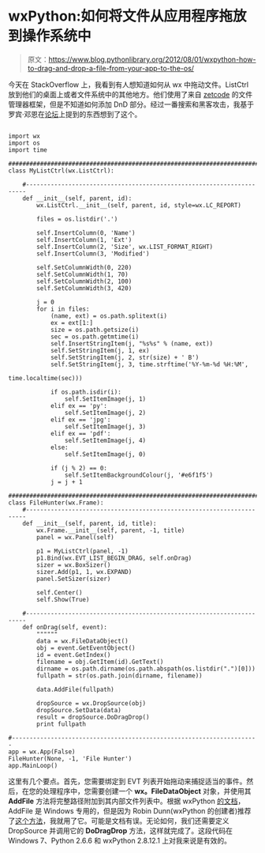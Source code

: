 # wxPython:如何将文件从应用程序拖放到操作系统中

> 原文：<https://www.blog.pythonlibrary.org/2012/08/01/wxpython-how-to-drag-and-drop-a-file-from-your-app-to-the-os/>

今天在 StackOverflow 上，我看到有人想知道如何从 wx 中拖动文件。ListCtrl 放到他们的桌面上或者文件系统中的其他地方。他们使用了来自 [zetcode](http://zetcode.com/wxpython/skeletons/) 的文件管理器框架，但是不知道如何添加 DnD 部分。经过一番搜索和黑客攻击，我基于罗宾·邓恩在[论坛](http://wxpython-users.1045709.n5.nabble.com/Creating-file-DropSource-programatically-td2344103.html)上提到的东西想到了这个。

```

import wx
import os
import time

########################################################################
class MyListCtrl(wx.ListCtrl):

    #----------------------------------------------------------------------
    def __init__(self, parent, id):
        wx.ListCtrl.__init__(self, parent, id, style=wx.LC_REPORT)

        files = os.listdir('.')

        self.InsertColumn(0, 'Name')
        self.InsertColumn(1, 'Ext')
        self.InsertColumn(2, 'Size', wx.LIST_FORMAT_RIGHT)
        self.InsertColumn(3, 'Modified')

        self.SetColumnWidth(0, 220)
        self.SetColumnWidth(1, 70)
        self.SetColumnWidth(2, 100)
        self.SetColumnWidth(3, 420)

        j = 0
        for i in files:
            (name, ext) = os.path.splitext(i)
            ex = ext[1:]
            size = os.path.getsize(i)
            sec = os.path.getmtime(i)
            self.InsertStringItem(j, "%s%s" % (name, ext))
            self.SetStringItem(j, 1, ex)
            self.SetStringItem(j, 2, str(size) + ' B')
            self.SetStringItem(j, 3, time.strftime('%Y-%m-%d %H:%M', 
                                                   time.localtime(sec)))

            if os.path.isdir(i):
                self.SetItemImage(j, 1)
            elif ex == 'py':
                self.SetItemImage(j, 2)
            elif ex == 'jpg':
                self.SetItemImage(j, 3)
            elif ex == 'pdf':
                self.SetItemImage(j, 4)
            else:
                self.SetItemImage(j, 0)

            if (j % 2) == 0:
                self.SetItemBackgroundColour(j, '#e6f1f5')
            j = j + 1

########################################################################
class FileHunter(wx.Frame):
    #----------------------------------------------------------------------
    def __init__(self, parent, id, title):
        wx.Frame.__init__(self, parent, -1, title)
        panel = wx.Panel(self)

        p1 = MyListCtrl(panel, -1)
        p1.Bind(wx.EVT_LIST_BEGIN_DRAG, self.onDrag)
        sizer = wx.BoxSizer()
        sizer.Add(p1, 1, wx.EXPAND)
        panel.SetSizer(sizer)

        self.Center()
        self.Show(True)

    #----------------------------------------------------------------------
    def onDrag(self, event):
        """"""
        data = wx.FileDataObject()
        obj = event.GetEventObject()
        id = event.GetIndex()
        filename = obj.GetItem(id).GetText()
        dirname = os.path.dirname(os.path.abspath(os.listdir(".")[0]))
        fullpath = str(os.path.join(dirname, filename))

        data.AddFile(fullpath)

        dropSource = wx.DropSource(obj)
        dropSource.SetData(data)
        result = dropSource.DoDragDrop()
        print fullpath

#----------------------------------------------------------------------
app = wx.App(False)
FileHunter(None, -1, 'File Hunter')
app.MainLoop()

```

这里有几个要点。首先，您需要绑定到 EVT 列表开始拖动来捕捉适当的事件。然后，在您的处理程序中，您需要创建一个 **wx。FileDataObject** 对象，并使用其 **AddFile** 方法将完整路径附加到其内部文件列表中。根据 wxPython [的文档](http://wxpython.org/Phoenix/docs/html/FileDataObject.html)，AddFile 是 Windows 专用的，但是因为 Robin Dunn(wxPython 的创建者)推荐了[这个方法](http://wxpython-users.1045709.n5.nabble.com/Creating-file-DropSource-programatically-td2344103.html)，我就用了它。可能是文档有误。无论如何，我们还需要定义 DropSource 并调用它的 **DoDragDrop** 方法，这样就完成了。这段代码在 Windows 7、Python 2.6.6 和 wxPython 2.8.12.1 上对我来说是有效的。